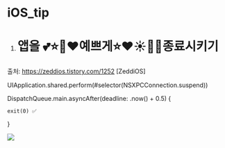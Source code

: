 # iOS_tip

1. # 앱을 💕⭐️💚❤️예쁘게⭐️❤️☀️💙💕종료시키기
출처: https://zeddios.tistory.com/1252 [ZeddiOS]

UIApplication.shared.perform(#selector(NSXPCConnection.suspend)) 

DispatchQueue.main.asyncAfter(deadline: .now() + 0.5) { 

    exit(0) ✅ 
  
}

<img src="https://blog.kakaocdn.net/dn/JenGg/btq4bYE0yD6/78I0FBSsGoKCB1MDkklRZ1/img.gif" srcset="https://blog.kakaocdn.net/dn/JenGg/btq4bYE0yD6/78I0FBSsGoKCB1MDkklRZ1/img.gif" data-filename="ezgif.com-video-to-gif-5.gif" data-origin-width="600" data-origin-height="1090" data-ke-mobilestyle="widthContent">

